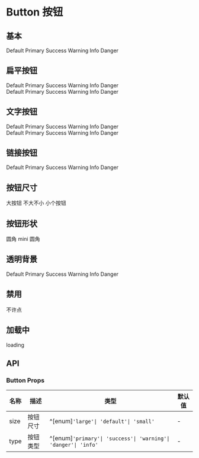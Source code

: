 # Button 按钮

## 基本
<section class="btn-group type">
  <ice-button>Default</ice-button>
  <ice-button type="primary">Primary</ice-button>
  <ice-button type="success">Success</ice-button>
  <ice-button type="warning">Warning</ice-button>
  <ice-button type="info">Info</ice-button>
  <ice-button type="danger">Danger</ice-button>
</section>

## 扁平按钮
<section class="btn-group plain">
  <ice-button plain>Default</ice-button>
  <ice-button type="primary" plain>Primary</ice-button>
  <ice-button type="success" plain>Success</ice-button>
  <ice-button type="warning" plain>Warning</ice-button>
  <ice-button type="info" plain>Info</ice-button>
  <ice-button type="danger" plain>Danger</ice-button>
</section>
<section class="btn-group plain">
  <ice-button plain round>Default</ice-button>
  <ice-button type="primary" plain round>Primary</ice-button>
  <ice-button type="success" plain round>Success</ice-button>
  <ice-button type="warning" plain round>Warning</ice-button>
  <ice-button type="info" plain round>Info</ice-button>
  <ice-button type="danger" plain round>Danger</ice-button>
</section>
  
## 文字按钮
<section class="btn-group text">
  <ice-button text>Default</ice-button>
  <ice-button type="primary" text>Primary</ice-button>
  <ice-button type="success" text>Success</ice-button>
  <ice-button type="warning" text>Warning</ice-button>
  <ice-button type="info" text>Info</ice-button>
  <ice-button type="danger" text>Danger</ice-button>
</section>
<section class="btn-group text">
  <ice-button text round>Default</ice-button>
  <ice-button type="primary" text round>Primary</ice-button>
  <ice-button type="success" text round>Success</ice-button>
  <ice-button type="warning" text round>Warning</ice-button>
  <ice-button type="info" text round>Info</ice-button>
  <ice-button type="danger" text round>Danger</ice-button>
</section>
  
## 链接按钮
<section class="btn-group link">
  <ice-button link>Default</ice-button>
  <ice-button type="primary" link>Primary</ice-button>
  <ice-button type="success" link>Success</ice-button>
  <ice-button type="warning" link>Warning</ice-button>
  <ice-button type="info" link>Info</ice-button>
  <ice-button type="danger" link>Danger</ice-button>
</section>

## 按钮尺寸
<section class="btn-group shape">
  <ice-button plain size="large">大按钮</ice-button>
  <ice-button plain>不大不小</ice-button>
  <ice-button plain size="small">小个按钮</ice-button>
</section>

## 按钮形状
<section class="btn-group shape">
  <ice-button circle>
    <ice-icon>
      <Flower />
    </ice-icon>
  </ice-button>
  <ice-button round>圆角</ice-button>
  <ice-button>mini 圆角</ice-button>
</section>

## 透明背景
<section class="btn-group shape">
  <ice-button ghost>Default</ice-button>
  <ice-button type="primary" ghost>Primary</ice-button>
  <ice-button type="success" ghost>Success</ice-button>
  <ice-button type="warning" ghost>Warning</ice-button>
  <ice-button type="info" ghost>Info</ice-button>
  <ice-button type="danger" ghost>Danger</ice-button>
</section>

## 禁用
<section class="btn-group disabled">
  <ice-button disabled>不许点</ice-button>
</section>

## 加载中
<section class="btn-group loading">
  <ice-button loading>loading</ice-button>
</section>

## API

### Button Props

| 名称  | 描述     | 类型                                   | 默认值    |   
| ----- | ------- | -------------------------------------- | -------- |
| size  | 按钮尺寸 | ^[enum]`'large'\| 'default'\| 'small'` | -        | 
| type  | 按钮类型 | ^[enum]`'primary'\| 'success'\| 'warning'\| 'danger'\| 'info'` | - | 